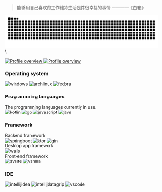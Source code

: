 > 能够用自己喜欢的工作维持生活是件很幸福的事情 ————《白箱》

![snake](https://github.com/langbiantianya/langbiantianya/raw/refs/heads/output/github-contribution-grid-snake-dark.svg)\
<p>
  <a display="inline" target="_blank" href="http://github-profile-summary-cards.vercel.app/api/cards/profile-details?username=langbiantianya&theme=2077">
    <img alt="Profile overview" src="http://github-profile-summary-cards.vercel.app/api/cards/profile-details?username=langbiantianya&theme=2077" height="160">
  </a>
  <a display="inline" target="_blank" href="http://github-profile-summary-cards.vercel.app/api/cards/repos-per-language?username=langbiantianya&theme=2077">
    <img alt="Profile overview" src="http://github-profile-summary-cards.vercel.app/api/cards/repos-per-language?username=langbiantianya&theme=2077" height="160">
  </a>
</p>

### Operating system

![windows](https://img.shields.io/badge/-Windows-blue?style=for-the-badge&logoColor=white)
![archlinux](https://img.shields.io/badge/-ArchLinux-blue?style=for-the-badge&logo=archlinux&logoColor=white)
![fedora](https://img.shields.io/badge/-fedora-blue?style=for-the-badge&logo=fedora&logoColor=white)

### Programming languages

The programming languages currently in use.   
![kotlin](https://img.shields.io/badge/-Kotlin-skyblue?style=for-the-badge&logo=kotlin&logoColor=black)
![go](https://img.shields.io/badge/-Go-skyblue?style=for-the-badge&logo=go&logoColor=black)
![javascript](https://img.shields.io/badge/-JavaScript-skyblue?style=for-the-badge&logo=javascript&logoColor=black)
![java](https://img.shields.io/badge/-Java-skyblue?style=for-the-badge&logo=OpenJDK&logoColor=black)

### Framework

Backend framework  
![springboot](https://img.shields.io/badge/-SpringBoot-green?style=for-the-badge&logo=springboot&logoColor=white)
![ktor](https://img.shields.io/badge/-ktor-green?style=for-the-badge&logo=ktor&logoColor=white)
![gin](https://img.shields.io/badge/-gin-green?style=for-the-badge&logo=gin&logoColor=white)  
Desktop app framework  
![wails](https://img.shields.io/badge/-wails-orangered?style=for-the-badge&logo=wails&logoColor=white)  
Front-end framework  
![svelte](https://img.shields.io/badge/-svelte-red?style=for-the-badge&logo=svelte&logoColor=white)
![vanilla](https://img.shields.io/badge/-vanilla-red?style=for-the-badge&logo=html5&logoColor=white)  

### IDE

![intellijidea](https://img.shields.io/badge/-IntelliJ_IDEA-black?style=for-the-badge&logo=intellijidea&logoColor=white)
![intellijdatagrip](https://img.shields.io/badge/-IntelliJ_DataGrip-black?style=for-the-badge&logo=datagrip&logoColor=white)
![vscode](https://img.shields.io/badge/-Visual_Studio_Code-black?style=for-the-badge&logo=vscodium&logoColor=white)
